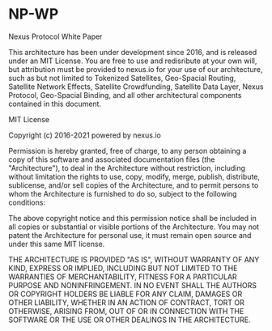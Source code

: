 # NP-WP
Nexus Protocol White Paper

This architecture has been under development since 2016, and is released under an MIT License. You are free to use and redisribute at your own will, but attribution must be provided to nexus.io for your use of our architecture, such as but not limited to Tokenized Satellites, Geo-Spacial Routing, Satellite Network Effects, Satellite Crowdfunding, Satellite Data Layer, Nexus Protocol, Geo-Spacial Binding, and all other architectural components contained in this document.

MIT License

Copyright (c) 2016-2021 powered by nexus.io

Permission is hereby granted, free of charge, to any person obtaining a copy
of this software and associated documentation files (the "Architecture"), to deal
in the Architecture without restriction, including without limitation the rights
to use, copy, modify, merge, publish, distribute, sublicense, and/or sell
copies of the Architecture, and to permit persons to whom the Architecture is
furnished to do so, subject to the following conditions:

The above copyright notice and this permission notice shall be included in all
copies or substantial or visible portions of the Architecture. You may not patent 
the Architecture for personal use, it must remain open source and under this same MIT license.

THE ARCHITECTURE IS PROVIDED "AS IS", WITHOUT WARRANTY OF ANY KIND, EXPRESS OR
IMPLIED, INCLUDING BUT NOT LIMITED TO THE WARRANTIES OF MERCHANTABILITY,
FITNESS FOR A PARTICULAR PURPOSE AND NONINFRINGEMENT. IN NO EVENT SHALL THE
AUTHORS OR COPYRIGHT HOLDERS BE LIABLE FOR ANY CLAIM, DAMAGES OR OTHER
LIABILITY, WHETHER IN AN ACTION OF CONTRACT, TORT OR OTHERWISE, ARISING FROM,
OUT OF OR IN CONNECTION WITH THE SOFTWARE OR THE USE OR OTHER DEALINGS IN THE
ARCHITECTURE.
